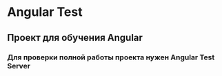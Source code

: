 # Angular Test

## Проект для обучения Angular

### Для проверки полной работы проекта нужен Angular Test Server